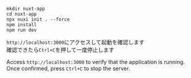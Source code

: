 ```
mkdir nuxt-app
cd nuxt-app
npx nuxi init . --force
npm install
npm run dev
```
```http://localhost:3000```にアクセスして起動を確認します  
確認できたら```Ctrl+C```を押して一度停止します

Access `http://localhost:3000` to verify that the application is running.  
Once confirmed, press `Ctrl+C` to stop the server.
